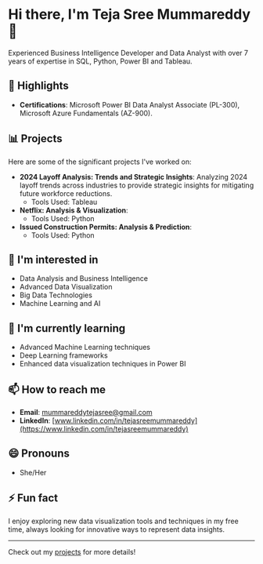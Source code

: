 # Hi there, I'm Teja Sree Mummareddy 👋

Experienced Business Intelligence Developer and Data Analyst with over 7 years of expertise in SQL, Python, Power BI and Tableau.

## 🚀 Highlights

- **Certifications**: Microsoft Power BI Data Analyst Associate (PL-300), Microsoft Azure Fundamentals (AZ-900).

## 📊 Projects
Here are some of the significant projects I've worked on:

- **2024 Layoff Analysis: Trends and Strategic Insights**: Analyzing 2024 layoff trends across industries to provide strategic insights for mitigating future workforce reductions.
  - Tools Used: Tableau
- **Netflix: Analysis & Visualization**: 
  - Tools Used: Python
- **Issued Construction Permits: Analysis & Prediction**: 
  - Tools Used: Python

## 👀 I'm interested in
- Data Analysis and Business Intelligence
- Advanced Data Visualization
- Big Data Technologies
- Machine Learning and AI

## 🌱 I'm currently learning
- Advanced Machine Learning techniques
- Deep Learning frameworks
- Enhanced data visualization techniques in Power BI

## 📫 How to reach me
- **Email**: [mummareddytejasree@gmail.com](mailto:mummareddytejasree@gmail.com)
- **LinkedIn**: [www.linkedin.com/in/tejasreemummareddy](https://www.linkedin.com/in/tejasreemummareddy)

## 😄 Pronouns
- She/Her

## ⚡ Fun fact
I enjoy exploring new data visualization tools and techniques in my free time, always looking for innovative ways to represent data insights.

---

Check out my [projects](https://github.com/tejasreemummareddy?tab=repositories) for more details!

<!---
tejasreemummareddy/tejasreemummareddy is a ✨ special ✨ repository because its `README.md` (this file) appears on your GitHub profile.
You can click the Preview link to take a look at your changes.
--->
